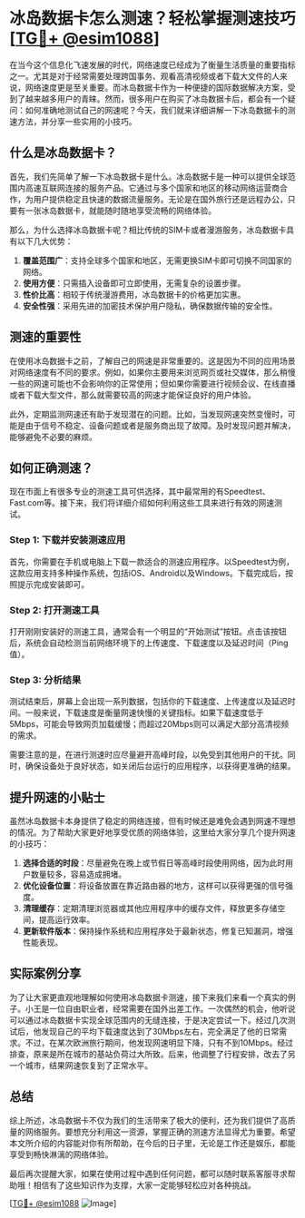 # 冰岛数据卡怎么测速？轻松掌握测速技巧[[TG💪+ @esim1088](https://t.me/s/esim1088)]

在当今这个信息化飞速发展的时代，网络速度已经成为了衡量生活质量的重要指标之一。尤其是对于经常需要处理跨国事务、观看高清视频或者下载大文件的人来说，网络速度更是至关重要。而冰岛数据卡作为一种便捷的国际数据解决方案，受到了越来越多用户的青睐。然而，很多用户在购买了冰岛数据卡后，都会有一个疑问：如何准确地测试自己的网速呢？今天，我们就来详细讲解一下冰岛数据卡的测速方法，并分享一些实用的小技巧。

## 什么是冰岛数据卡？

首先，我们先简单了解一下冰岛数据卡是什么。冰岛数据卡是一种可以提供全球范围内高速互联网连接的服务产品。它通过与多个国家和地区的移动网络运营商合作，为用户提供稳定且快速的数据流量服务。无论是在国外旅行还是远程办公，只要有一张冰岛数据卡，就能随时随地享受流畅的网络体验。

那么，为什么选择冰岛数据卡呢？相比传统的SIM卡或者漫游服务，冰岛数据卡具有以下几大优势：

1. **覆盖范围广**：支持全球多个国家和地区，无需更换SIM卡即可切换不同国家的网络。
2. **使用方便**：只需插入设备即可立即使用，无需复杂的设置步骤。
3. **性价比高**：相较于传统漫游费用，冰岛数据卡的价格更加实惠。
4. **安全性强**：采用先进的加密技术保护用户隐私，确保数据传输的安全性。

## 测速的重要性

在使用冰岛数据卡之前，了解自己的网速是非常重要的。这是因为不同的应用场景对网络速度有不同的要求。例如，如果你主要用来浏览网页或社交媒体，那么稍慢一些的网速可能也不会影响你的正常使用；但如果你需要进行视频会议、在线直播或者下载大型文件，那么就需要较高的网速才能保证良好的用户体验。

此外，定期监测网速还有助于发现潜在的问题。比如，当发现网速突然变慢时，可能是由于信号不稳定、设备问题或者是服务商出现了故障。及时发现问题并解决，能够避免不必要的麻烦。

## 如何正确测速？

现在市面上有很多专业的测速工具可供选择，其中最常用的有Speedtest、Fast.com等。接下来，我们将详细介绍如何利用这些工具来进行有效的网速测试。

### Step 1: 下载并安装测速应用

首先，你需要在手机或电脑上下载一款适合的测速应用程序。以Speedtest为例，这款应用支持多种操作系统，包括iOS、Android以及Windows。下载完成后，按照提示完成安装即可。

### Step 2: 打开测速工具

打开刚刚安装好的测速工具，通常会有一个明显的“开始测试”按钮。点击该按钮后，系统会自动检测当前网络环境下的上传速度、下载速度以及延迟时间（Ping值）。

### Step 3: 分析结果

测试结束后，屏幕上会出现一系列数据，包括你的下载速度、上传速度以及延迟时间。一般来说，下载速度是衡量网速快慢的关键指标。如果下载速度低于5Mbps，可能会导致网页加载缓慢；而超过20Mbps则可以满足大部分高清视频的需求。

需要注意的是，在进行测速时应尽量避开高峰时段，以免受到其他用户的干扰。同时，确保设备处于良好状态，如关闭后台运行的应用程序，以获得更准确的结果。

## 提升网速的小贴士

虽然冰岛数据卡本身提供了稳定的网络连接，但有时候还是难免会遇到网速不理想的情况。为了帮助大家更好地享受优质的网络体验，这里给大家分享几个提升网速的小技巧：

1. **选择合适的时段**：尽量避免在晚上或节假日等高峰时段使用网络，因为此时用户数量较多，容易造成拥堵。
2. **优化设备位置**：将设备放置在靠近路由器的地方，这样可以获得更强的信号强度。
3. **清理缓存**：定期清理浏览器或其他应用程序中的缓存文件，释放更多存储空间，提高运行效率。
4. **更新软件版本**：保持操作系统和应用程序处于最新状态，修复已知漏洞，增强性能表现。

## 实际案例分享

为了让大家更直观地理解如何使用冰岛数据卡测速，接下来我们来看一个真实的例子。小王是一位自由职业者，经常需要在国外出差工作。一次偶然的机会，他听说可以通过冰岛数据卡实现全球范围内的无缝连接，于是决定尝试一下。经过几次测试后，他发现自己的平均下载速度达到了30Mbps左右，完全满足了他的日常需求。不过，在某次欧洲旅行期间，他发现网速明显下降，只有不到10Mbps。经过排查，原来是所在城市的基站负荷过大所致。后来，他调整了行程安排，改去了另一个城市，结果网速恢复到了正常水平。

## 总结

综上所述，冰岛数据卡不仅为我们的生活带来了极大的便利，还为我们提供了高质量的网络服务。要想充分利用这一资源，掌握正确的测速方法显得尤为重要。希望本文所介绍的内容能对你有所帮助，在今后的日子里，无论是工作还是娱乐，都能享受到畅快淋漓的网络体验。

最后再次提醒大家，如果在使用过程中遇到任何问题，都可以随时联系客服寻求帮助哦！相信有了这些知识作为支撑，大家一定能够轻松应对各种挑战。

[[TG💪+ @esim1088](https://t.me/s/esim1088) ![Image](https://i.postimg.cc/4NQfJmqS/Snipaste-2025-05-13-00-14-12.png)]